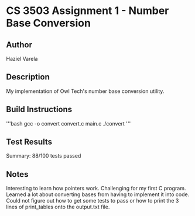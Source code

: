 # CS 3503 Assignment 1 - Number Base Conversion

## Author
Haziel Varela

## Description
My implementation of Owl Tech's number base conversion utility.

## Build Instructions
'''bash
gcc -o convert convert.c main.c
./convert
'''

## Test Results
Summary: 88/100 tests passed

## Notes
Interesting to learn how pointers work. Challenging for my first C program. Learned a lot about converting bases from having to implement it into code. Could not figure out how to get some tests to pass or how to print the 3 lines of print_tables onto the output.txt file.